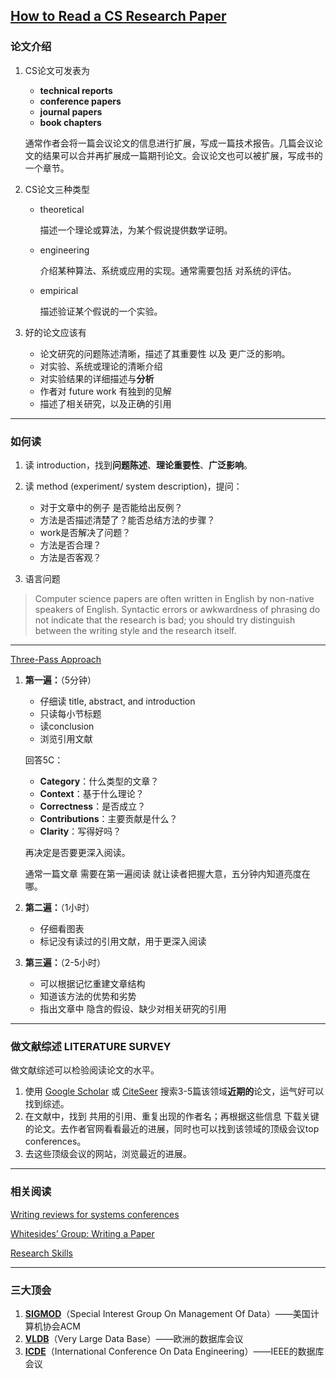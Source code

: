 ## [How to Read a CS Research Paper](https://people.cs.pitt.edu/~litman/courses/cs2710/papers/howtoreadacspaper.pdf)

### 论文介绍

1. CS论文可发表为

   - **technical reports** 
   - **conference papers**
   - **journal papers**
   - **book chapters**

   通常作者会将一篇会议论文的信息进行扩展，写成一篇技术报告。几篇会议论文的结果可以合并再扩展成一篇期刊论文。会议论文也可以被扩展，写成书的一个章节。

2. CS论文三种类型

   - theoretical

     描述一个理论或算法，为某个假说提供数学证明。

   - engineering

     介绍某种算法、系统或应用的实现。通常需要包括 对系统的评估。

   - empirical

     描述验证某个假说的一个实验。

3. 好的论文应该有
   - 论文研究的问题陈述清晰，描述了其重要性 以及 更广泛的影响。
   - 对实验、系统或理论的清晰介绍
   - 对实验结果的详细描述与**分析**
   - 作者对 future work 有独到的见解
   - 描述了相关研究，以及正确的引用

------

### 如何读

1. 读 introduction，找到**问题陈述**、**理论重要性**、**广泛影响**。
2. 读 method (experiment/ system description)，提问：
   - 对于文章中的例子 是否能给出反例？
   - 方法是否描述清楚了？能否总结方法的步骤？
   - work是否解决了问题？
   - 方法是否合理？
   - 方法是否客观？

3. 语言问题

> Computer science papers are often written in English by non-native speakers of English. Syntactic errors or awkwardness of phrasing do not indicate that the research is bad; you should try distinguish between the writing style and the research itself. 

----

[Three-Pass Approach](https://web.stanford.edu/class/ee384m/Handouts/HowtoReadPaper.pdf)

1. **第一遍：**（5分钟）

   - 仔细读 title, abstract, and introduction
   - 只读每小节标题
   - 读conclusion
   - 浏览引用文献

   回答5C：

   - **Category**：什么类型的文章？
   - **Context**：基于什么理论？
   - **Correctness**：是否成立？
   - **Contributions**：主要贡献是什么？
   - **Clarity**：写得好吗？

   再决定是否要更深入阅读。

   通常一篇文章 需要在第一遍阅读 就让读者把握大意，五分钟内知道亮度在哪。

2. **第二遍：**（1小时）
   - 仔细看图表
   - 标记没有读过的引用文献，用于更深入阅读

3. **第三遍：**（2-5小时）
   - 可以根据记忆重建文章结构
   - 知道该方法的优势和劣势
   - 指出文章中 隐含的假设、缺少对相关研究的引用

----

### 做文献综述 LITERATURE SURVEY

做文献综述可以检验阅读论文的水平。

1. 使用 [Google Scholar](http://scholar.hedasudi.com/) 或 [CiteSeer](https://citeseerx.ist.psu.edu/) 搜索3-5篇该领域**近期的**论文，运气好可以找到综述。
2. 在文献中，找到 共用的引用、重复出现的作者名；再根据这些信息 下载关键的论文。去作者官网看看最近的进展，同时也可以找到该领域的顶级会议top conferences。
3. 去这些顶级会议的网站，浏览最近的进展。

---

### 相关阅读

[Writing reviews for systems conferences](http://people.inf.ethz.ch/troscoe/pubs/review-writing.pdf)

[Whitesides’ Group: Writing a Paper](http://www.che.iitm.ac.in/misc/dd/writepaper.pdf)

[Research Skills](http://research.microsoft.com/simonpj/Papers/givinga-talk/giving-a-talk.htm)

-----

### 三大顶会

1. **[SIGMOD](http://www.sigmod.org/)**（Special Interest Group On Management Of Data）——美国计算机协会ACM
2. **[VLDB](http://www.vldb.org/)**（Very Large Data Base）——欧洲的数据库会议
3. **[ICDE](http://www.icde.org/)**（International Conference On Data Engineering）——IEEE的数据库会议
